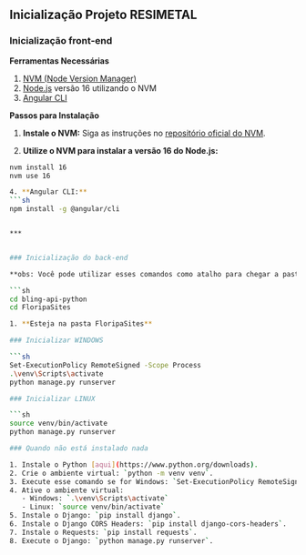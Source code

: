 
## Inicialização Projeto RESIMETAL


### Inicialização front-end

**Ferramentas Necessárias**

1. [NVM (Node Version Manager)](https://github.com/nvm-sh/nvm#installing-and-updating)
2. [Node.js](https://nodejs.org/) versão 16 utilizando o NVM
3. [Angular CLI](https://angular.io/cli)

**Passos para Instalação**

1. **Instale o NVM:**
   Siga as instruções no [repositório oficial do NVM](https://github.com/nvm-sh/nvm#installing-and-updating).

2. **Utilize o NVM para instalar a versão 16 do Node.js:**
```sh
nvm install 16
nvm use 16

4. **Angular CLI:**
```sh
npm install -g @angular/cli


***


### Inicialização do back-end

**obs: Você pode utilizar esses comandos como atalho para chegar a pasta FloripaSites:**

​```sh
cd bling-api-python
cd FloripaSites

1. **Esteja na pasta FloripaSites**

### Inicializar WINDOWS

​```sh
Set-ExecutionPolicy RemoteSigned -Scope Process
.\venv\Scripts\activate
python manage.py runserver

### Inicializar LINUX

​```sh
source venv/bin/activate
python manage.py runserver

### Quando não está instalado nada

1. Instale o Python [aqui](https://www.python.org/downloads).
2. Crie o ambiente virtual: `python -m venv venv`.
3. Execute esse comando se for Windows: `Set-ExecutionPolicy RemoteSigned -Scope Process`.
4. Ative o ambiente virtual:
   - Windows: `.\venv\Scripts\activate`
   - Linux: `source venv/bin/activate`
5. Instale o Django: `pip install django`.
6. Instale o Django CORS Headers: `pip install django-cors-headers`.
7. Instale o Requests: `pip install requests`.
8. Execute o Django: `python manage.py runserver`.
